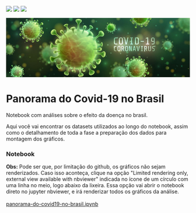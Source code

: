 <a href="https://www.linkedin.com/in/fabiocamposgp/" target="blank"><img src="https://img.shields.io/badge/Author-Fabio%20Campos-green" /></a> <img src="https://img.shields.io/badge/python-3.7%2B-blue" /> <img src="https://img.shields.io/badge/jupyter-notebook-orange" />

<p><img src="https://github.com/fcampos300/covid19/blob/master/covid19.jpg?raw=true" alt="covid19.jpg"></p>

# Panorama do Covid-19 no Brasil
Notebook com análises sobre o efeito da doença no brasil.

Aqui você vai encontrar os datasets utilizados ao longo do notebook, assim como o detalhamento de toda a fase a preparação dos dados para 
montagem dos gráficos.

<h3>Notebook</h3>
<b>Obs:</b> Pode ser que, por limitação do github, os gráficos não sejam renderizados. Caso isso aconteça, clique na opção "Limited rendering only, external view available with nbviewer" indicada no ícone de um círculo com uma linha no meio, logo abaixo da lixeira. Essa opção vai abrir o notebook direto no jupyter nbviewer, e irá renderizar todos os gráficos da análise.
<br><br>
<a href="https://github.com/fcampos300/covid19/blob/master/panorama-do-covid19-no-brasil.ipynb">panorama-do-covid19-no-brasil.ipynb</a>
